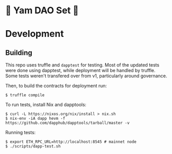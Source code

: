 # 🍠 Yam DAO Set 🍠

# Development

## Building

This repo uses truffle and `dapptest` for testing. Most of the updated tests were done using dapptest, while deployment will be handled by truffle. Some tests weren't transfered over from v1, particularly around governance.

Then, to build the contracts for deployment run:

```
$ truffle compile
```

To run tests, install Nix and dapptools:

```
$ curl -L https://nixos.org/nix/install > nix.sh
$ nix-env -iA dapp hevm -f https://github.com/dapphub/dapptools/tarball/master -v
```

Running tests:

```
$ export ETH_RPC_URL=http://localhost:8545 # mainnet node
$ ./scripts/dapp-test.sh
```